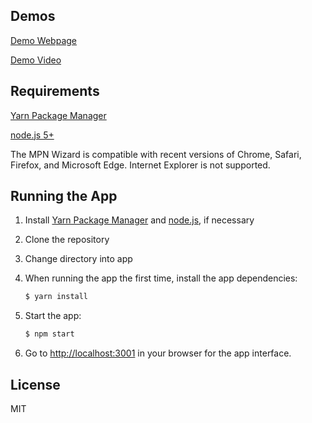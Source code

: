 
## Demos
[Demo Webpage](http://mpn-wizard.herokuapp.com/)

[Demo Video](https://www.youtube.com/watch?v=ZiQo_Ixe0Ds)

## Requirements

[Yarn Package Manager](https://yarnpkg.com/en/docs/install)

[node.js 5+](https://nodejs.org)

The MPN Wizard is compatible with recent versions of Chrome, Safari, Firefox, and Microsoft Edge. Internet Explorer is not supported.

## Running the App

1. Install [Yarn Package Manager](https://yarnpkg.com/en/docs/install) and [node.js](https://nodejs.org), if necessary

2. Clone the repository 

2. Change directory into app 

3. When running the app the first time, install the app dependencies:

	```sh
	$ yarn install
	```
4. Start the app:  
	
	```sh
	$ npm start
	```

5. Go to [http://localhost:3001](http://localhost:3001) in your browser for the app interface.


## License

MIT
